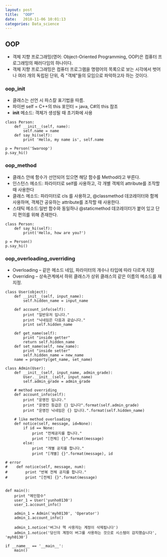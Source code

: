 ```yaml
---
layout: post
title:  "OOP"
date:   2018-11-06 10:01:13
categories: Data_science
---
```


## OOP
- 객체 지향 프로그래밍(영어: Object-Oriented Programming, OOP)은 컴퓨터 프로그래밍의 패러다임의 하나이다.
- 객체 지향 프로그래밍은 컴퓨터 프로그램을 명령어의 목록으로 보는 시각에서 벗어나 여러 개의 독립된 단위, 즉 "객체"들의 모임으로 파악하고자 하는 것이다.

### oop_init
- 클래스는 선언 시 파스칼 표기법을 따름.
- 파이썬 self = C++의 this 포인터 = java, C#의 this 참조
- __init__ 메소드: 객체가 생성될 때 초기화에 사용 

```
class Person:
    def __init__(self, name):
        self.name = name
    def say_hi(self):
        print 'Hello, my name is', self.name

p = Person('Swaroop')
p.say_hi()
```

### oop_method
- 클래스 안에 함수가 선언되어 있으면 해당 함수를 Method라고 부른다.
- 인스턴스 메소드: 파라미터로 self를 사용하고, 각 개별 객체의 attribute를 조작할 때 사용한다
- 클래스 메소드: 파라미터로 cls 를 사용하고, @classmethod 데코레이터와 함께 사용하며, 객체간 공유하는 attribute를 조작할 때 사용한다.
- 스태틱 메소드:일반 함수와 동일하나 @staticmethod 데코레이터가 붙어 있고 단지 편의를 위해 존재한다.

```
class Person:
    def say_hi(self):
        print('Hello, how are you?')

p = Person()
p.say_hi()
```

### oop_overloading_overriding
- Overloading – 같은 메소드 네임, 파라미터의 개수나 타입에 따라 다르게 지정
- Overriding – 상속관계에서 하위 클래스가 상위 클래스의 같은 이름의 메소드를 재지정.

```
class User(object):
    def __init__(self, input_name):
        self.hidden_name = input_name
        
    def account_info(self):
        print "일반유저 입니다." 
        print "닉네임은 다음과 같습니다."
        print self.hidden_name
        
    def get_name(self):
        print "inside getter"
        return self.hidden_name
    def set_name(self, new_name):
        print "inside setter"
        self.hidden_name = new_name
    name = property(get_name, set_name)

class Admin(User):
    def __init__(self, input_name, admin_grade):
        User.__init__(self, input_name)
        self.admin_grade = admin_grade
    
    # method overriding
    def account_info(self):
        print "운영진 입니다."
        print "운영진 등급은 {} 입니다".format(self.admin_grade)
        print "운영진 닉네임은 {} 입니다.".format(self.hidden_name)

    # like method overloading
    def notice(self, message, id=None):
        if id == None:
            print "전체공지를 합니다." 
            print "[전체] {}".format(message)
        else:
            print "개별 공지를 합니다." 
            print "[개별] {}".format(message), id

# error
#    def notice(self, message, num):
#        print "반복 전체 공지를 합니다." 
#        print "[전체] {}".format(message)

        
def main():
    print "메인함수"
    user_1 = User('yunho0130')
    user_1.account_info()
    
    admin_1 = Admin('myh0130', 'Operator')
    admin_1.account_info()
    
    admin_1.notice('버그나 핵 사용자는 계정이 삭제됩니다')
    admin_1.notice('당신의 계정이 버그를 사용하는 것으로 시스템이 감지했습니다', 'myh0130')

if __name__ == '__main__':
    main()
```
